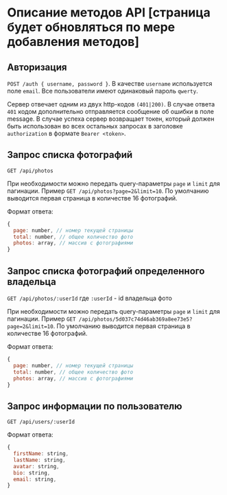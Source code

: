 # Описание методов API [страница будет обновляться по мере добавления методов]

## Авторизация

`POST /auth { username, password }`. В качестве `username` используется поле `email`. Все пользователи имеют одинаковый пароль `qwerty`.

Сервер отвечает одним из двух http-кодов `(401|200)`. В случае ответа `401` кодом дополнительно отправляется сообщение об ошибки в поле message. В случае успеха сервер возвращает токен, который должен быть использован во всех остальных запросах в заголовке `authorization` в формате `Bearer <token>`.

## Запрос списка фотографий

`GET /api/photos`

При необходимости можно передать query-параметры `page` и `limit` для пагинации. Пример `GET /api/photos?page=2&limit=10`. По умолчанию выводится первая страница в количестве 16 фотографий.

Формат ответа:

```javascript
{
  page: number, // номер текущей страницы
  total: number, // общее количество фото
  photos: array, // массив с фотографиями
}
```

## Запрос списка фотографий определенного владельца

`GET /api/photos/:userId` где `:userId` - id владельца фото

При необходимости можно передать query-параметры `page` и `limit` для пагинации. Пример `GET /api/photos/5d037c74d46ab369a8ee73e5?page=2&limit=10`. По умолчанию выводится первая страница в количестве 16 фотографий.

Формат ответа:

```javascript
{
  page: number, // номер текущей страницы
  total: number, // общее количество фото
  photos: array, // массив с фотографиями
}
```

## Запрос информации по пользователю

`GET /api/users/:userId`

Формат ответа:

```javascript
{
  firstName: string,
  lastName: string,
  avatar: string,
  bio: string,
  email: string,
}
```